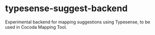 # typesense-suggest-backend
Experimental backend for mapping suggestions using Typesense, to be used in Cocoda Mapping Tool.
